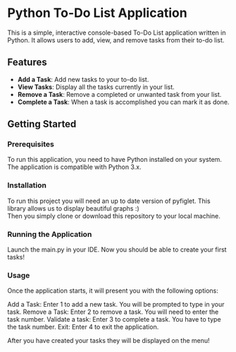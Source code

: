 # Python To-Do List Application

This is a simple, interactive console-based To-Do List application written in Python. 
It allows users to add, view, and remove tasks from their to-do list.

## Features

- **Add a Task**: Add new tasks to your to-do list.
- **View Tasks**: Display all the tasks currently in your list.
- **Remove a Task**: Remove a completed or unwanted task from your list.
- **Complete a Task**: When a task is accomplished you can mark it as done.

## Getting Started
### Prerequisites
To run this application, you need to have Python installed on your system. The application is compatible with Python 3.x.

### Installation
To run this project you will need an up to date version of pyfiglet. This library allows us to display beautiful graphs :)  
Then you simply clone or download this repository to your local machine.

### Running the Application
Launch the main.py in your IDE.
Now you should be able to create your first tasks!

### Usage
Once the application starts, it will present you with the following options:

Add a Task: Enter 1 to add a new task. You will be prompted to type in your task.
Remove a Task: Enter 2 to remove a task. You will need to enter the task number.
Validate a task: Enter 3 to complete a task. You have to type the task number.
Exit: Enter 4 to exit the application.  

After you have created your tasks they will be displayed on the menu!







